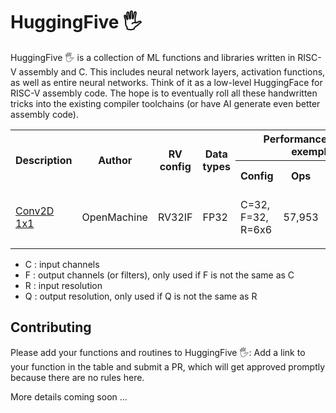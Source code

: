 # HuggingFive :raised_hand_with_fingers_splayed:
HuggingFive :raised_hand_with_fingers_splayed: is a collection of ML functions and libraries written in RISC-V assembly and C. This includes neural network layers, activation functions, as well as entire neural networks. Think of it as a low-level HuggingFace for RISC-V assembly code.  The hope is to eventually roll all these handwritten tricks into the existing compiler toolchains (or have AI generate even better assembly code). 

<table>
  <tr>
    <th rowspan="2"><b>Description</b></td>
    <th rowspan="2"><b>Author</b></td>
    <th rowspan="2"><b>RV config</b></td>
    <th rowspan="2"><b>Data types</b></td>
    <th colspan="4"><b>Performance numbers for an exemplary config</b></td>
    <th rowspan="2"><b>Notes</b></td>
  </tr> <tr>
    <th><b>Config</b></td>
    <th><b>Ops</b></td>
    <th><b>Register utilization</b></td>
    <th><b>Memory size (B)</b></td>   
  </tr> <tr>
    <!--- Conv2D 1x1 --->
    <td><a href='https://github.com/OpenMachine-ai/tinyfive/blob/main/layer_examples.py'>Conv2D 1x1</a></td>
    <td>OpenMachine</td>
    <td>RV32IF</td>
    <td>FP32</td>
    <td>C=32, F=32, R=6x6</td>
    <td>57,953</td>
    <td>8/31 x-regs; 21/32 f-regs</td>
    <td></td>
    <td></td>
  </tr> <tr>
    <!--- add your entry here --->
    <td></td>
    <td></td>
    <td></td>
    <td></td>
    <td></td>
    <td></td>
    <td></td>
    <td></td>
    <td></td>
  </tr>
</table>
<!--- Note: use HTML for the table above because markdown doesn't support cell-merging --->

- C : input channels
- F : output channels (or filters), only used if F is not the same as C
- R : input resolution
- Q : output resolution, only used if Q is not the same as R
  


## Contributing
Please add your functions and routines to HuggingFive :raised_hand_with_fingers_splayed:: Add a link to your function in the 
table and submit a PR, which will get approved promptly because there are no rules here.


More details coming soon ...
